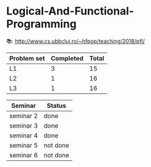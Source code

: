 # Logical-And-Functional-Programming

📚: http://www.cs.ubbcluj.ro/~hfpop/teaching/2018/pfl/

| Problem set | Completed | Total |
| --- | --- | --- |
| L1 | 3 | 15 |
| L2 | 1 | 16 |
| L3 | 1 | 16 |

| Seminar | Status |
| ---- | ---- |
| seminar 2 | done |
| seminar 3 | done |
| seminar 4 | done |
| seminar 5 | not done |
| seminar 6 | not done |
